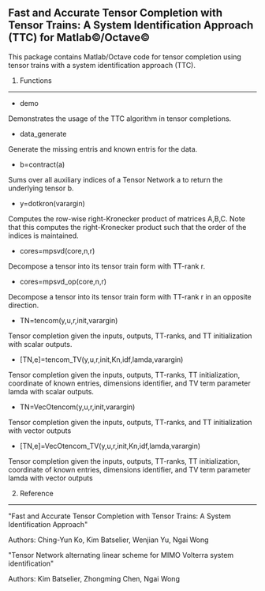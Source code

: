 Fast and Accurate Tensor Completion with Tensor Trains: A System Identification Approach (TTC) for Matlab&copy;/Octave&copy;
--------------------------------------------------------------------------------------------------

This package contains Matlab/Octave code for tensor completion using tensor trains with a system identification approach (TTC).


1. Functions
------------

* demo

Demonstrates the usage of the TTC algorithm in tensor completions. 

* data_generate

Generate the missing entris and known entris for the data.

* b=contract(a)

Sums over all auxiliary indices of a Tensor Network a to return the underlying tensor b.

* y=dotkron(varargin)

Computes the row-wise right-Kronecker product of matrices A,B,C. Note that this computes the right-Kronecker product such that the order of the indices is maintained.

* cores=mpsvd(core,n,r)

Decompose a tensor into its tensor train form with TT-rank r.

* cores=mpsvd_op(core,n,r)

Decompose a tensor into its tensor train form with TT-rank r in an opposite direction.

* TN=tencom(y,u,r,init,varargin)

Tensor completion given the inputs, outputs, TT-ranks, and TT initialization with scalar outputs.

* [TN,e]=tencom_TV(y,u,r,init,Kn,idf,lamda,varargin)

Tensor completion given the inputs, outputs, TT-ranks, TT initialization, coordinate of known entries, dimensions identifier, and TV term parameter lamda with scalar outputs.

* TN=VecOtencom(y,u,r,init,varargin)

Tensor completion given the inputs, outputs, TT-ranks, and TT initialization with vector outputs

* [TN,e]=VecOtencom_TV(y,u,r,init,Kn,idf,lamda,varargin)

Tensor completion given the inputs, outputs, TT-ranks, TT initialization,  coordinate of known entries, dimensions identifier, and TV term parameter lamda with vector outputs

2. Reference
------------
"Fast and Accurate Tensor Completion with Tensor Trains: A System Identification Approach"

Authors: Ching-Yun Ko, Kim Batselier, Wenjian Yu, Ngai Wong


"Tensor Network alternating linear scheme for MIMO Volterra system identification"

Authors: Kim Batselier, Zhongming Chen, Ngai Wong
